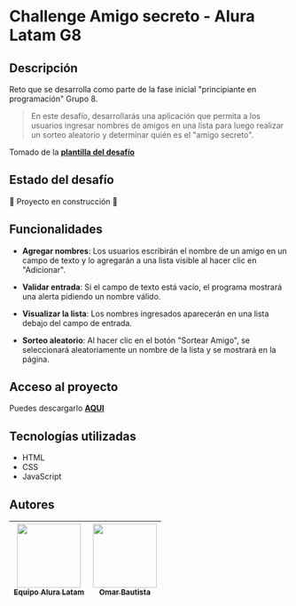 # Challenge Amigo secreto - Alura Latam G8

## Descripción
Reto que se desarrolla como parte de la fase inicial "principiante en programación" Grupo 8.

>En este desafío, desarrollarás una aplicación que permita a los usuarios ingresar nombres de amigos en una lista para luego realizar un sorteo aleatorio y determinar quién es el "amigo secreto".

Tomado de la **[plantilla del desafío](https://trello.com/b/v0TFbqP)**

## Estado del desafío
:construction: Proyecto en construcción :construction:

## Funcionalidades
- **Agregar nombres**: Los usuarios escribirán el nombre de un amigo en un campo de texto y lo agregarán a una lista visible al hacer clic en "Adicionar".

- **Validar entrada**: Si el campo de texto está vacío, el programa mostrará una alerta pidiendo un nombre válido.

- **Visualizar la lista**: Los nombres ingresados aparecerán en una lista debajo del campo de entrada.

- **Sorteo aleatorio**: Al hacer clic en el botón "Sortear Amigo", se seleccionará aleatoriamente un nombre de la lista y se mostrará en la página.

## Acceso al proyecto
Puedes descargarlo **[AQUI](https://github.com/oabm77/challenge-amigo-secreto/archive/refs/heads/main.zip)**

## Tecnologías utilizadas
- HTML
- CSS
- JavaScript

## Autores
| [<img src="https://www.aluracursos.com/assets/img/home/alura-logo.1730889068.svg" width=115 height=115><br><sub>Equipo Alura Latam</sub>](https://www.aluracursos.com) |  [<img src="https://live.staticflickr.com/65535/54296423135_023657de24_q_d.jpg" width=115><br><sub>Omar Bautista</sub>]([https://udocumentos.blogspot.com) |
| :---: | :---: |